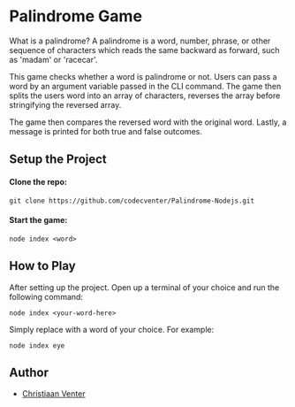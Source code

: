 
# Palindrome Game

What is a palindrome? A palindrome is a word, number, phrase, or other sequence of characters which reads the same backward as forward, such as 'madam' or 'racecar'.

This game checks whether a word is palindrome or not. Users can pass a word by an argument variable passed in the CLI command. The game then splits the users word into an array of characters, reverses the array before stringifying the reversed array.

The game then compares the reversed word with the original word. Lastly, a message is printed for both true and false outcomes.

## Setup the Project

#### Clone the repo:
```
git clone https://github.com/codecventer/Palindrome-Nodejs.git
```
#### Start the game:
```
node index <word>
```

## How to Play
After setting up the project. Open up a terminal of your choice and run the following command:
```
node index <your-word-here>
```
Simply replace <your-word-here> with a word of your choice. For example:
```
node index eye
```

## Author
- [Christiaan Venter](https://github.com/codecventer)

  